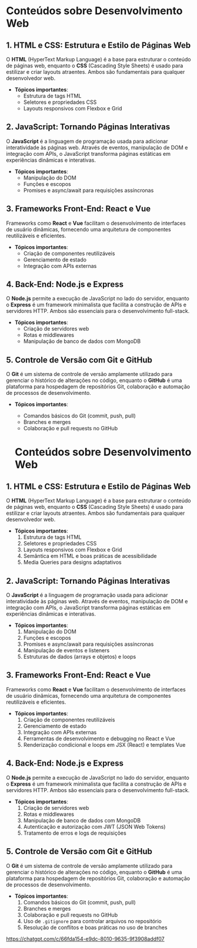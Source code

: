 # Conteúdos sobre Desenvolvimento Web

## 1. **HTML e CSS: Estrutura e Estilo de Páginas Web**
O **HTML** (HyperText Markup Language) é a base para estruturar o conteúdo de páginas web, enquanto o **CSS** (Cascading Style Sheets) é usado para estilizar e criar layouts atraentes. Ambos são fundamentais para qualquer desenvolvedor web.
- **Tópicos importantes**:
  - Estrutura de tags HTML
  - Seletores e propriedades CSS
  - Layouts responsivos com Flexbox e Grid

## 2. **JavaScript: Tornando Páginas Interativas**
O **JavaScript** é a linguagem de programação usada para adicionar interatividade às páginas web. Através de eventos, manipulação de DOM e integração com APIs, o JavaScript transforma páginas estáticas em experiências dinâmicas e interativas.
- **Tópicos importantes**:
  - Manipulação do DOM
  - Funções e escopos
  - Promises e async/await para requisições assíncronas

## 3. **Frameworks Front-End: React e Vue**
Frameworks como **React** e **Vue** facilitam o desenvolvimento de interfaces de usuário dinâmicas, fornecendo uma arquitetura de componentes reutilizáveis e eficientes.
- **Tópicos importantes**:
  - Criação de componentes reutilizáveis
  - Gerenciamento de estado
  - Integração com APIs externas

## 4. **Back-End: Node.js e Express**
O **Node.js** permite a execução de JavaScript no lado do servidor, enquanto o **Express** é um framework minimalista que facilita a construção de APIs e servidores HTTP. Ambos são essenciais para o desenvolvimento full-stack.
- **Tópicos importantes**:
  - Criação de servidores web
  - Rotas e middlewares
  - Manipulação de banco de dados com MongoDB

## 5. **Controle de Versão com Git e GitHub**
O **Git** é um sistema de controle de versão amplamente utilizado para gerenciar o histórico de alterações no código, enquanto o **GitHub** é uma plataforma para hospedagem de repositórios Git, colaboração e automação de processos de desenvolvimento.
- **Tópicos importantes**:
  - Comandos básicos do Git (commit, push, pull)
  - Branches e merges
  - Colaboração e pull requests no GitHub

  # Conteúdos sobre Desenvolvimento Web

## 1. **HTML e CSS: Estrutura e Estilo de Páginas Web**
O **HTML** (HyperText Markup Language) é a base para estruturar o conteúdo de páginas web, enquanto o **CSS** (Cascading Style Sheets) é usado para estilizar e criar layouts atraentes. Ambos são fundamentais para qualquer desenvolvedor web.
- **Tópicos importantes**:
  1. Estrutura de tags HTML
  2. Seletores e propriedades CSS
  3. Layouts responsivos com Flexbox e Grid
  4. Semântica em HTML e boas práticas de acessibilidade
  5. Media Queries para designs adaptativos

## 2. **JavaScript: Tornando Páginas Interativas**
O **JavaScript** é a linguagem de programação usada para adicionar interatividade às páginas web. Através de eventos, manipulação de DOM e integração com APIs, o JavaScript transforma páginas estáticas em experiências dinâmicas e interativas.
- **Tópicos importantes**:
  1. Manipulação do DOM
  2. Funções e escopos
  3. Promises e async/await para requisições assíncronas
  4. Manipulação de eventos e listeners
  5. Estruturas de dados (arrays e objetos) e loops

## 3. **Frameworks Front-End: React e Vue**
Frameworks como **React** e **Vue** facilitam o desenvolvimento de interfaces de usuário dinâmicas, fornecendo uma arquitetura de componentes reutilizáveis e eficientes.
- **Tópicos importantes**:
  1. Criação de componentes reutilizáveis
  2. Gerenciamento de estado
  3. Integração com APIs externas
  4. Ferramentas de desenvolvimento e debugging no React e Vue
  5. Renderização condicional e loops em JSX (React) e templates Vue

## 4. **Back-End: Node.js e Express**
O **Node.js** permite a execução de JavaScript no lado do servidor, enquanto o **Express** é um framework minimalista que facilita a construção de APIs e servidores HTTP. Ambos são essenciais para o desenvolvimento full-stack.
- **Tópicos importantes**:
  1. Criação de servidores web
  2. Rotas e middlewares
  3. Manipulação de banco de dados com MongoDB
  4. Autenticação e autorização com JWT (JSON Web Tokens)
  5. Tratamento de erros e logs de requisições

## 5. **Controle de Versão com Git e GitHub**
O **Git** é um sistema de controle de versão amplamente utilizado para gerenciar o histórico de alterações no código, enquanto o **GitHub** é uma plataforma para hospedagem de repositórios Git, colaboração e automação de processos de desenvolvimento.
- **Tópicos importantes**:
  1. Comandos básicos do Git (commit, push, pull)
  2. Branches e merges
  3. Colaboração e pull requests no GitHub
  4. Uso de `.gitignore` para controlar arquivos no repositório
  5. Resolução de conflitos e boas práticas no uso de branches


https://chatgpt.com/c/66fda154-e9dc-8010-9635-9f3908addf07